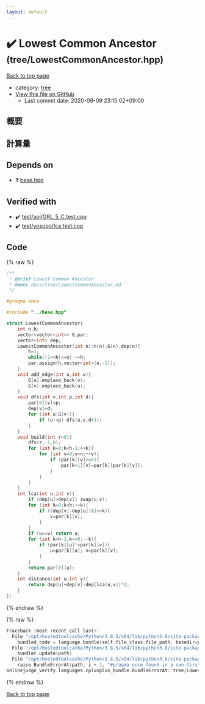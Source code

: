```yaml
---
layout: default
---
```


<!-- mathjax config similar to math.stackexchange -->
<script type="text/javascript" async
  src="https://cdnjs.cloudflare.com/ajax/libs/mathjax/2.7.5/MathJax.js?config=TeX-MML-AM_CHTML">
</script>
<script type="text/x-mathjax-config">
  MathJax.Hub.Config({
    TeX: { equationNumbers: { autoNumber: "AMS" }},
    tex2jax: {
      inlineMath: [ ['$','$'] ],
      processEscapes: true
    },
    "HTML-CSS": { matchFontHeight: false },
    displayAlign: "left",
    displayIndent: "2em"
  });
</script>

<script type="text/javascript" src="https://cdnjs.cloudflare.com/ajax/libs/jquery/3.4.1/jquery.min.js"></script>
<script src="https://cdn.jsdelivr.net/npm/jquery-balloon-js@1.1.2/jquery.balloon.min.js" integrity="sha256-ZEYs9VrgAeNuPvs15E39OsyOJaIkXEEt10fzxJ20+2I=" crossorigin="anonymous"></script>
<script type="text/javascript" src="../../assets/js/copy-button.js"></script>
<link rel="stylesheet" href="../../assets/css/copy-button.css" />


# :heavy_check_mark: Lowest Common Ancestor <small>(tree/LowestCommonAncestor.hpp)</small>

<a href="../../index.html">Back to top page</a>

* category: <a href="../../index.html#c0af77cf8294ff93a5cdb2963ca9f038">tree</a>
* <a href="{{ site.github.repository_url }}/blob/master/tree/LowestCommonAncestor.hpp">View this file on GitHub</a>
    - Last commit date: 2020-09-09 23:15:02+09:00




## 概要

## 計算量

## Depends on

* :question: <a href="../base.hpp.html">base.hpp</a>


## Verified with

* :heavy_check_mark: <a href="../../verify/test/aoj/GRL_5_C.test.cpp.html">test/aoj/GRL_5_C.test.cpp</a>
* :heavy_check_mark: <a href="../../verify/test/yosupo/lca.test.cpp.html">test/yosupo/lca.test.cpp</a>


## Code

<a id="unbundled"></a>
{% raw %}
```cpp
/**
 * @brief Lowest Common Ancestor
 * @docs docs/tree/LowestCommonAncestor.md
 */

#pragma once

#include "../base.hpp"

struct LowestCommonAncestor{
    int n,h;
    vector<vector<int>> G,par;
    vector<int> dep;
    LowestCommonAncestor(int n):n(n),G(n),dep(n){
        h=1;
        while((1<<h)<=n) ++h;
        par.assign(h,vector<int>(n,-1));
    }
    void add_edge(int u,int v){
        G[u].emplace_back(v);
        G[v].emplace_back(u);
    }
    void dfs(int v,int p,int d){
        par[0][v]=p;
        dep[v]=d;
        for (int u:G[v]){
            if (u!=p) dfs(u,v,d+1);
        }
    }
    void build(int r=0){
        dfs(r,-1,0);
        for (int k=0;k<h-1;++k){
            for (int v=0;v<n;++v){
                if (par[k][v]>=0){
                    par[k+1][v]=par[k][par[k][v]];
                }
            }
        }
    }
    int lca(int u,int v){
        if (dep[u]>dep[v]) swap(u,v);
        for (int k=0;k<h;++k){
            if ((dep[v]-dep[u])&1<<k){
                v=par[k][v];
            }
        }
        if (u==v) return u;
        for (int k=h-1;k>=0;--k){
            if (par[k][u]!=par[k][v]){
                u=par[k][u]; v=par[k][v];
            }
        }
        return par[0][u];
    }
    int distance(int u,int v){
        return dep[u]+dep[v]-dep[lca(u,v)]*2;
    }
};
```
{% endraw %}

<a id="bundled"></a>
{% raw %}
```cpp
Traceback (most recent call last):
  File "/opt/hostedtoolcache/Python/3.8.5/x64/lib/python3.8/site-packages/onlinejudge_verify/docs.py", line 349, in write_contents
    bundled_code = language.bundle(self.file_class.file_path, basedir=pathlib.Path.cwd())
  File "/opt/hostedtoolcache/Python/3.8.5/x64/lib/python3.8/site-packages/onlinejudge_verify/languages/cplusplus.py", line 185, in bundle
    bundler.update(path)
  File "/opt/hostedtoolcache/Python/3.8.5/x64/lib/python3.8/site-packages/onlinejudge_verify/languages/cplusplus_bundle.py", line 310, in update
    raise BundleErrorAt(path, i + 1, "#pragma once found in a non-first line")
onlinejudge_verify.languages.cplusplus_bundle.BundleErrorAt: tree/LowestCommonAncestor.hpp: line 6: #pragma once found in a non-first line

```
{% endraw %}

<a href="../../index.html">Back to top page</a>


